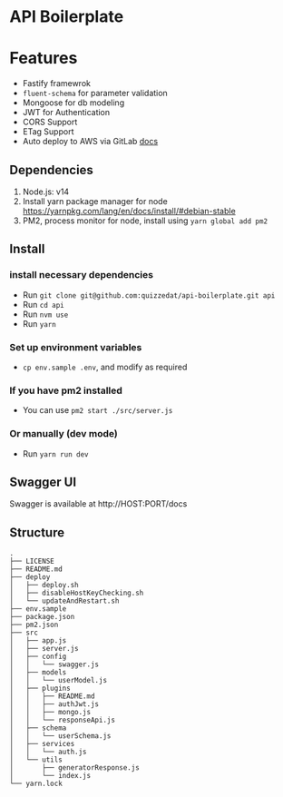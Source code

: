 # API Boilerplate

# Features

-   Fastify framewrok
-   `fluent-schema` for parameter validation
-   Mongoose for db modeling
-   JWT for Authentication
-   CORS Support
-   ETag Support
-   Auto deploy to AWS via GitLab [docs](https://medium.com/@adhasmana/how-to-deploy-node-js-app-on-aws-with-gitlab-24fabde1088d)

## Dependencies

1. Node.js: v14
2. Install yarn package manager for node https://yarnpkg.com/lang/en/docs/install/#debian-stable
3. PM2, process monitor for node, install using `yarn global add pm2`

## Install

### install necessary dependencies

-   Run `git clone git@github.com:quizzedat/api-boilerplate.git api`
-   Run `cd api`
-   Run `nvm use`
-   Run `yarn`

### Set up environment variables

-   `cp env.sample .env`, and modify as required

### If you have pm2 installed

-   You can use `pm2 start ./src/server.js`

### Or manually (dev mode)

-   Run `yarn run dev`

## Swagger UI

Swagger is available at http://HOST:PORT/docs

## Structure

```
.
├── LICENSE
├── README.md
├── deploy
│   ├── deploy.sh
│   ├── disableHostKeyChecking.sh
│   └── updateAndRestart.sh
├── env.sample
├── package.json
├── pm2.json
├── src
│   ├── app.js
│   ├── server.js
│   ├── config
│   │   └── swagger.js
│   ├── models
│   │   └── userModel.js
│   ├── plugins
│   │   ├── README.md
│   │   ├── authJwt.js
│   │   ├── mongo.js
│   │   └── responseApi.js
│   ├── schema
│   │   └── userSchema.js
│   ├── services
│   │   └── auth.js
│   └── utils
│       ├── generatorResponse.js
│       └── index.js
└── yarn.lock
```
